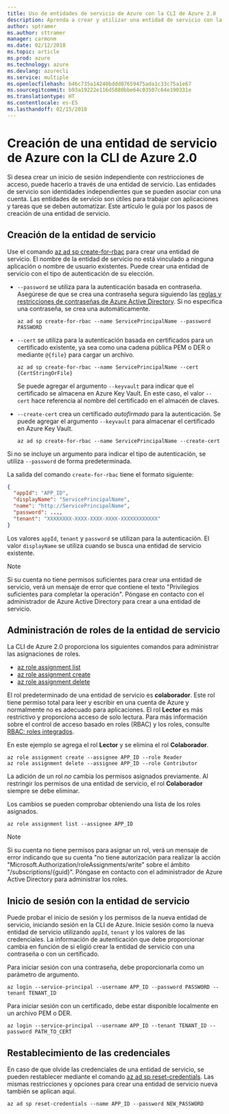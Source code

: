 ```yaml
---
title: Uso de entidades de servicio de Azure con la CLI de Azure 2.0
description: Aprenda a crear y utilizar una entidad de servicio con la CLI de Azure 2.0.
author: sptramer
ms.author: sttramer
manager: carmonm
ms.date: 02/12/2018
ms.topic: article
ms.prod: azure
ms.technology: azure
ms.devlang: azurecli
ms.service: multiple
ms.openlocfilehash: b46c735a14240bddd07659475ada1c33c75a1e67
ms.sourcegitcommit: b93a19222e116d5880bbe64c03507c64e190331e
ms.translationtype: HT
ms.contentlocale: es-ES
ms.lasthandoff: 02/15/2018
---
```

# <a name="create-an-azure-service-principal-with-azure-cli-20"></a>Creación de una entidad de servicio de Azure con la CLI de Azure 2.0

Si desea crear un inicio de sesión independiente con restricciones de acceso, puede hacerlo a través de una entidad de servicio. Las entidades de servicio son identidades independientes que se pueden asociar con una cuenta. Las entidades de servicio son útiles para trabajar con aplicaciones y tareas que se deben automatizar. Este artículo le guía por los pasos de creación de una entidad de servicio.

## <a name="create-the-service-principal"></a>Creación de la entidad de servicio

Use el comando [az ad sp create-for-rbac](/cli/azure/ad/sp#create-for-rbac) para crear una entidad de servicio. El nombre de la entidad de servicio no está vinculado a ninguna aplicación o nombre de usuario existentes. Puede crear una entidad de servicio con el tipo de autenticación de su elección.

* `--password` se utiliza para la autenticación basada en contraseña. Asegúrese de que se crea una contraseña segura siguiendo las [reglas y restricciones de contraseñas de Azure Active Directory](/azure/active-directory/active-directory-passwords-policy). Si no especifica una contraseña, se crea una automáticamente.

  ```azurecli
  az ad sp create-for-rbac --name ServicePrincipalName --password PASSWORD
  ```

* `--cert` se utiliza para la autenticación basada en certificados para un certificado existente, ya sea como una cadena pública PEM o DER o mediante `@{file}` para cargar un archivo.

  ```azurecli
  az ad sp create-for-rbac --name ServicePrincipalName --cert {CertStringOrFile} 
  ```

  Se puede agregar el argumento `--keyvault` para indicar que el certificado se almacena en Azure Key Vault. En este caso, el valor `--cert` hace referencia al nombre del certificado en el almacén de claves.

* `--create-cert` crea un certificado _autofirmado_ para la autenticación. Se puede agregar el argumento `--keyvault` para almacenar el certificado en Azure Key Vault.

  ```azurecli
  az ad sp create-for-rbac --name ServicePrincipalName --create-cert
  ```

Si no se incluye un argumento para indicar el tipo de autenticación, se utiliza `--password` de forma predeterminada.

La salida del comando `create-for-rbac` tiene el formato siguiente:

```json
{
  "appId": "APP_ID",
  "displayName": "ServicePrincipalName",
  "name": "http://ServicePrincipalName",
  "password": ...,
  "tenant": "XXXXXXXX-XXXX-XXXX-XXXX-XXXXXXXXXXXX"
}
```

Los valores `appId`, `tenant` y `password` se utilizan para la autenticación. El valor `displayName` se utiliza cuando se busca una entidad de servicio existente.

> [!NOTE]
> Si su cuenta no tiene permisos suficientes para crear una entidad de servicio, verá un mensaje de error que contiene el texto "Privilegios suficientes para completar la operación". Póngase en contacto con el administrador de Azure Active Directory para crear a una entidad de servicio.

## <a name="manage-service-principal-roles"></a>Administración de roles de la entidad de servicio 

La CLI de Azure 2.0 proporciona los siguientes comandos para administrar las asignaciones de roles.

* [az role assignment list](/cli/azure/role/assignment#list)
* [az role assignment create](/cli/azure/role/assignment#create)
* [az role assignment delete](/cli/azure/role/assignment#delete)

El rol predeterminado de una entidad de servicio es **colaborador**. Este rol tiene permiso total para leer y escribir en una cuenta de Azure y normalmente no es adecuado para aplicaciones. El rol **Lector** es más restrictivo y proporciona acceso de solo lectura.  Para más información sobre el control de acceso basado en roles (RBAC) y los roles, consulte [RBAC: roles integrados](/azure/active-directory/role-based-access-built-in-roles).

En este ejemplo se agrega el rol **Lector** y se elimina el rol **Colaborador**.

```azurecli
az role assignment create --assignee APP_ID --role Reader
az role assignment delete --assignee APP_ID --role Contributor
```

La adición de un rol _no_ cambia los permisos asignados previamente. Al restringir los permisos de una entidad de servicio, el rol __Colaborador__ siempre se debe eliminar.

Los cambios se pueden comprobar obteniendo una lista de los roles asignados.

```azurecli
az role assignment list --assignee APP_ID
```

> [!NOTE] 
> Si su cuenta no tiene permisos para asignar un rol, verá un mensaje de error indicando que su cuenta "no tiene autorización para realizar la acción "Microsoft.Authorization/roleAssignments/write" sobre el ámbito "/subscriptions/{guid}". Póngase en contacto con el administrador de Azure Active Directory para administrar los roles.

## <a name="log-in-using-the-service-principal"></a>Inicio de sesión con la entidad de servicio

Puede probar el inicio de sesión y los permisos de la nueva entidad de servicio, iniciando sesión en la CLI de Azure. Inicie sesión como la nueva entidad de servicio utilizando `appId`, `tenant` y los valores de las credenciales. La información de autenticación que debe proporcionar cambia en función de si eligió crear la entidad de servicio con una contraseña o con un certificado.

Para iniciar sesión con una contraseña, debe proporcionarla como un parámetro de argumento.

```azurecli
az login --service-principal --username APP_ID --password PASSWORD --tenant TENANT_ID
```

Para iniciar sesión con un certificado, debe estar disponible localmente en un archivo PEM o DER.

```azurecli
az login --service-principal --username APP_ID --tenant TENANT_ID --password PATH_TO_CERT
```
## <a name="reset-credentials"></a>Restablecimiento de las credenciales

En caso de que olvide las credenciales de una entidad de servicio, se pueden restablecer mediante el comando [az ad sp reset-credentials](https://docs.microsoft.com/en-us/cli/azure/ad/sp?view=azure-cli-latest#az_ad_sp_reset_credentials). Las mismas restricciones y opciones para crear una entidad de servicio nueva también se aplican aquí.

```azurecli
az ad sp reset-credentials --name APP_ID --password NEW_PASSWORD
```
